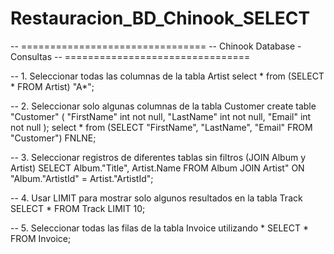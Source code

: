 # Restauracion_BD_Chinook_SELECT
-- ================================
-- Chinook Database - Consultas
-- ================================

-- 1. Seleccionar todas las columnas de la tabla Artist
select *
from (SELECT *
      FROM Artist) "A*";

-- 2. Seleccionar solo algunas columnas de la tabla Customer
create table "Customer"
(
    "FirstName" int not null,
    "LastName"  int not null,
    "Email"     int not null
);
select *
from (SELECT "FirstName", "LastName", "Email"
      FROM "Customer") FNLNE;

-- 3. Seleccionar registros de diferentes tablas sin filtros (JOIN Album y Artist)
SELECT Album."Title", Artist.Name
FROM Album
JOIN Artist" ON "Album."ArtistId" = Artist."ArtistId";

-- 4. Usar LIMIT para mostrar solo algunos resultados en la tabla Track
SELECT *
FROM Track
LIMIT 10;

-- 5. Seleccionar todas las filas de la tabla Invoice utilizando *
SELECT *
FROM Invoice;
